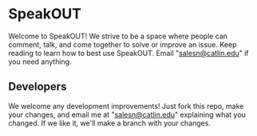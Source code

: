 # SpeakOUT

Welcome to SpeakOUT! We strive to be a space where people can comment, talk, and come together to solve or improve an issue. Keep reading to learn how to best use SpeakOUT. Email "salesn@catlin.edu" if you need anything.

## Developers

We welcome any development improvements! Just fork this repo, make your changes, and email me at "salesn@catlin.edu" explaining what you changed. If we like it, we'll make a branch with your changes.
